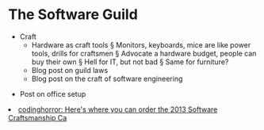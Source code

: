 # The Software Guild


- Craft
   - Hardware as craft tools
      § Monitors, keyboards, mice are like power tools, drills for craftsmen
      § Advocate a hardware budget, people can buy their own
      § Hell for IT, but not bad
      § Same for furniture?
   - Blog post on guild laws
   - Blog post on the craft of software engineering

* Post on office setup


<li><a href="http://t.co/eZSPbXjy" time_added="1354177482" tags="hn">codinghorror: Here's where you can order the 2013 Software Craftsmanship Ca</a></li>





















